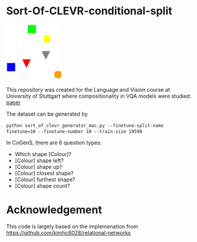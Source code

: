 # Sort-Of-CLEVR-conditional-split
![alt text](https://github.com/hansungj/Sort-Of-CLEVR-conditional-split/blob/main/0.png)

This repository was created for the Language and Vision course at University of Stuttgart where compositionality in VQA models were studied: [paper](https://github.com/hansungj/Sort-Of-CLEVR-conditional-split/blob/main/SungjunHan_TermPaper_LanguageandVision.pdf)

The dataset can be generated by 
```
python sort_of_clevr_generator_mac.py --finetune-split-name finetune=10 --finetune-number 10 --train-size 19590
```

In CoGenS, there are 6 question types: 
- Which shape [Colour]?
- [Colour] shape left?
- [Colour] shape up?
- [Colour] closest shape?
- [Colour] furthest shape?
- [Colour] shape count?

# Acknowledgement 
This code is largely based on the implemenation from https://github.com/kimhc6028/relational-networks
